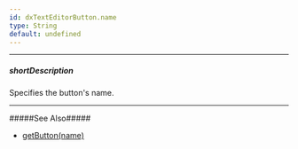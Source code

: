 ```yaml
---
id: dxTextEditorButton.name
type: String
default: undefined
---
```

---
##### shortDescription
Specifies the button's name.

---
#####See Also#####
- [getButton(name)](/api-reference/10%20UI%20Widgets/dxTextEditor/3%20Methods/getButton(name).md '{basewidgetpath}/Methods/#getButtonname')